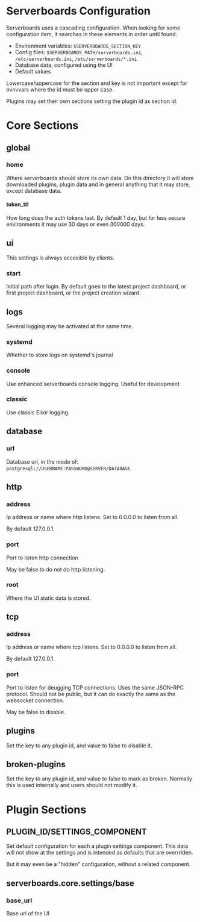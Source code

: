 # Serverboards Configuration

Serverboards uses a cascading configuration. When looking for some configuration
item, it searches in these elements in order until found.

* Environment variables: `$SERVERBOARDS_SECTION_KEY`
* Config files: `$SERVERBOARDS_PATH/serverboards.ini`, `/etc/serverboards.ini`,
  `/etc/serverboards/*.ini`
* Database data, configured using the UI
* Default values

Lowercase/uppercase for the section and key is not important except for evnvvars
where the id must be upper case.

Plugins may set their own sections setting the plugin id as section id.

# Core Sections

## global

### home

Where serverboards should store its own data. On this directory it will store
downloaded plugins, plugin data and in general anything that it may store,
except database data.

#### token_ttl

How long does the auth tokens last. By default 1 day, but for less secure
environments it may use 30 days or even 300000 days.

## ui

This settings is always accesible by clients.

### start

Initial path after login. By default goes to the latest project dashboard, or
first project dashboard, or the project creation wizard.

## logs

Several logging may be activated at the same time.

### systemd

Whether to store logs on systemd's journal

### console

Use enhanced serverboards console logging. Useful for development

### classic

Use classic Elixir logging.

## database

### url

Database url, in the mode of: `postgresql://USERNAME:PASSWORD@SERVER/DATABASE`.

## http


### address

Ip address or name where http listens. Set to 0.0.0.0 to listen from all.

By default 127.0.0.1.

### port

Port to listen http connection

May be false to do not do http listening.

### root

Where the UI static data is stored.

## tcp

### address

Ip address or name where tcp listens. Set to 0.0.0.0 to listen from all.

By default 127.0.0.1.

### port

Port to listen for deugging TCP connections. Uses the same JSON-RPC protocol.
Should not be public, but it can do exactly the same as the websocket
connection.

May be false to disable.

## plugins

Set the key to any plugin id, and value to false to disable it.

## broken-plugins

Set the key to any plugin id, and value to false to mark as broken. Normally
this is used internally and users should not modify it.


# Plugin Sections

## PLUGIN_ID/SETTINGS_COMPONENT

Set default configuration for each a plugin settings component. This data will
not show at the settings and is intended as defaults that are overrriden.

But it may even be a "hidden" configuration, without a related component.

## serverboards.core.settings/base

### base_url

Base url of the UI
